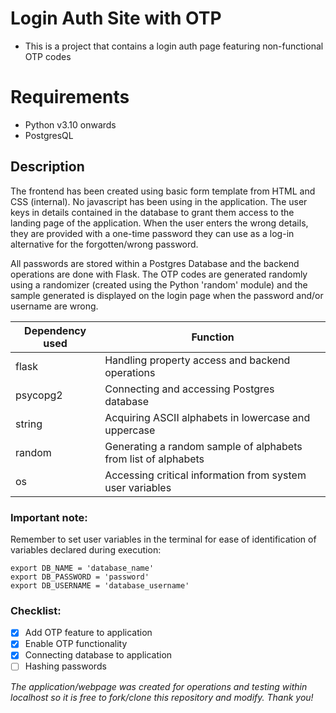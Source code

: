 # Login Auth Site with OTP
- This is a project that contains a login auth page featuring non-functional OTP codes

# Requirements
- Python v3.10 onwards
- PostgresQL

## Description
The frontend has been created using basic form template from HTML and CSS (internal). No javascript has been using in the application.
The user keys in details contained in the database to grant them access to the landing page of the application. When the user enters the wrong details, they are provided with a one-time password they can use as a log-in alternative for the forgotten/wrong password.

All passwords are stored within a Postgres Database and the backend operations are done with Flask. The OTP codes are generated randomly using a randomizer (created using the Python 'random' module) and the sample generated is displayed on the login page when the password and/or username are wrong.

| Dependency used | Function                                                       |
| ---------- | -------------------------------------------------------------- |
| flask      | Handling property access and backend operations                |
| psycopg2   | Connecting and accessing Postgres database                     |
| string     | Acquiring ASCII alphabets in lowercase and uppercase           |
| random     | Generating a random sample of alphabets from list of alphabets |
| os         | Accessing critical information from system user variables      |

### Important note:
Remember to set user variables in the terminal for ease of identification of variables declared during execution:

```shell
export DB_NAME = 'database_name'
export DB_PASSWORD = 'password'
export DB_USERNAME = 'database_username'
```

### Checklist:
- [x] Add OTP feature to application
- [x] Enable OTP functionality
- [x] Connecting database to application
- [ ] Hashing passwords

_The application/webpage was created for operations and testing within localhost so it is free to fork/clone this repository and modify. Thank you!_
